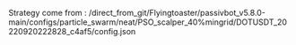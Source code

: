 Strategy come from : /direct_from_git/Flyingtoaster/passivbot_v5.8.0-main/configs/particle_swarm/neat/PSO_scalper_40%mingrid/DOTUSDT_20220920222828_c4af5/config.json